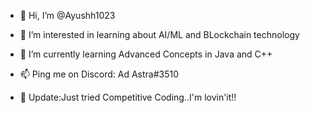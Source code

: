 - 👋 Hi, I’m @Ayushh1023
- 👀 I’m interested in learning about AI/ML and BLockchain technology
- 🌱 I’m currently learning Advanced Concepts in Java and C++
- 📫 Ping me on Discord: Ad Astra#3510

- 📜 Update:Just tried Competitive Coding..I'm lovin'it!!
<!---
Ayushh1023/Ayushh1023 is a ✨ special ✨ repository because its `README.md` (this file) appears on your GitHub profile.
You can click the Preview link to take a look at your changes.
--->
